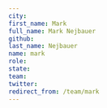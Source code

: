 ```yaml
---
city: 
first_name: Mark
full_name: Mark Nejbauer
github: 
last_name: Nejbauer
name: mark
role: 
state: 
team: 
twitter: 
redirect_from: /team/mark
---
```

